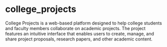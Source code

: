 # college_projects
College Projects is a web-based platform designed to help college students and faculty members collaborate on academic projects. The project features an intuitive interface that enables users to create, manage, and share project proposals, research papers, and other academic content.
